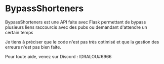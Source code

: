 # BypassShorteners

BypassShorteners est une API faite avec Flask permettant de bypass plusieurs liens raccourcis avec des pubs ou demandant d'attendre un certain temps

Je tiens à préciser que le code n'est pas très optimisé et que la gestion des erreurs n'est pas bien faite.


Pour toute aide, venez sur Discord : IDRALOU#6966

